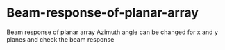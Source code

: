 # Beam-response-of-planar-array
Beam response of planar array
Azimuth angle can be changed for x and y planes and check the beam response
